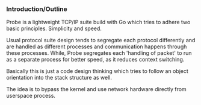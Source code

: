 ### Introduction/Outline

Probe is a lightweight TCP/IP suite build with Go which tries to adhere two basic principles. Simplicity
and speed.

Usual protocol suite design tends to segregate each protocol differently and are handled
as different processes and communication happens through these processes.
While, Probe segregates each  'handling of packet' to run as a separate process for better
speed, as it reduces context switching.

Basically this is just a code design thinking which tries to follow an
object orientation into the stack structure as well.

The idea is to bypass the kernel and use network hardware directly from userspace process.
